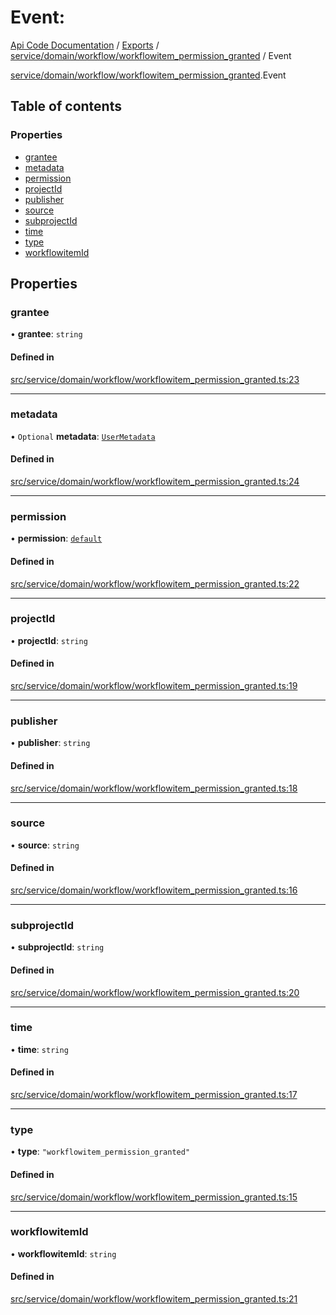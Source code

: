 # Event: 
 
[Api Code Documentation](../README.md) / [Exports](../modules.md) / [service/domain/workflow/workflowitem\_permission\_granted](../modules/service_domain_workflow_workflowitem_permission_granted.md) / Event

[service/domain/workflow/workflowitem\_permission\_granted](../modules/service_domain_workflow_workflowitem_permission_granted.md).Event

## Table of contents

### Properties

- [grantee](service_domain_workflow_workflowitem_permission_granted.Event.md#grantee)
- [metadata](service_domain_workflow_workflowitem_permission_granted.Event.md#metadata)
- [permission](service_domain_workflow_workflowitem_permission_granted.Event.md#permission)
- [projectId](service_domain_workflow_workflowitem_permission_granted.Event.md#projectid)
- [publisher](service_domain_workflow_workflowitem_permission_granted.Event.md#publisher)
- [source](service_domain_workflow_workflowitem_permission_granted.Event.md#source)
- [subprojectId](service_domain_workflow_workflowitem_permission_granted.Event.md#subprojectid)
- [time](service_domain_workflow_workflowitem_permission_granted.Event.md#time)
- [type](service_domain_workflow_workflowitem_permission_granted.Event.md#type)
- [workflowitemId](service_domain_workflow_workflowitem_permission_granted.Event.md#workflowitemid)

## Properties

### grantee

• **grantee**: `string`

#### Defined in

[src/service/domain/workflow/workflowitem_permission_granted.ts:23](https://github.com/openkfw/TruBudget/blob/648f2bb/api/src/service/domain/workflow/workflowitem_permission_granted.ts#L23)

___

### metadata

• `Optional` **metadata**: [`UserMetadata`](../modules/service_domain_metadata.md#usermetadata)

#### Defined in

[src/service/domain/workflow/workflowitem_permission_granted.ts:24](https://github.com/openkfw/TruBudget/blob/648f2bb/api/src/service/domain/workflow/workflowitem_permission_granted.ts#L24)

___

### permission

• **permission**: [`default`](../modules/authz_intents.md#default)

#### Defined in

[src/service/domain/workflow/workflowitem_permission_granted.ts:22](https://github.com/openkfw/TruBudget/blob/648f2bb/api/src/service/domain/workflow/workflowitem_permission_granted.ts#L22)

___

### projectId

• **projectId**: `string`

#### Defined in

[src/service/domain/workflow/workflowitem_permission_granted.ts:19](https://github.com/openkfw/TruBudget/blob/648f2bb/api/src/service/domain/workflow/workflowitem_permission_granted.ts#L19)

___

### publisher

• **publisher**: `string`

#### Defined in

[src/service/domain/workflow/workflowitem_permission_granted.ts:18](https://github.com/openkfw/TruBudget/blob/648f2bb/api/src/service/domain/workflow/workflowitem_permission_granted.ts#L18)

___

### source

• **source**: `string`

#### Defined in

[src/service/domain/workflow/workflowitem_permission_granted.ts:16](https://github.com/openkfw/TruBudget/blob/648f2bb/api/src/service/domain/workflow/workflowitem_permission_granted.ts#L16)

___

### subprojectId

• **subprojectId**: `string`

#### Defined in

[src/service/domain/workflow/workflowitem_permission_granted.ts:20](https://github.com/openkfw/TruBudget/blob/648f2bb/api/src/service/domain/workflow/workflowitem_permission_granted.ts#L20)

___

### time

• **time**: `string`

#### Defined in

[src/service/domain/workflow/workflowitem_permission_granted.ts:17](https://github.com/openkfw/TruBudget/blob/648f2bb/api/src/service/domain/workflow/workflowitem_permission_granted.ts#L17)

___

### type

• **type**: ``"workflowitem_permission_granted"``

#### Defined in

[src/service/domain/workflow/workflowitem_permission_granted.ts:15](https://github.com/openkfw/TruBudget/blob/648f2bb/api/src/service/domain/workflow/workflowitem_permission_granted.ts#L15)

___

### workflowitemId

• **workflowitemId**: `string`

#### Defined in

[src/service/domain/workflow/workflowitem_permission_granted.ts:21](https://github.com/openkfw/TruBudget/blob/648f2bb/api/src/service/domain/workflow/workflowitem_permission_granted.ts#L21)
